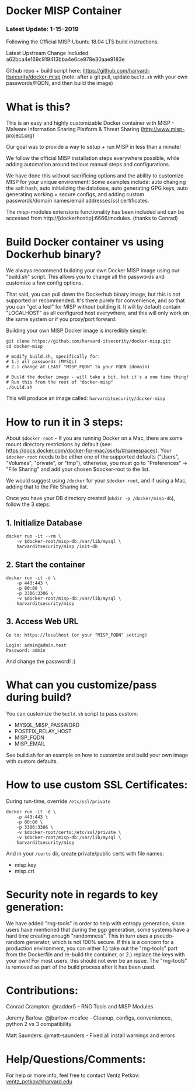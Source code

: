 Docker MISP Container
=====================
### Latest Update: 1-15-2019

Following the Official MISP Ubuntu 18.04 LTS build instructions.

Latest Upstream Change Included: a62bca4e169c919413bba4e6ce978e30aae9183e

Github repo + build script here:
https://github.com/harvard-itsecurity/docker-misp
(note: after a git pull, update ```build.sh``` with your own passwords/FQDN, and then build the image)

# What is this?
This is an easy and highly customizable Docker container with MISP -
Malware Information Sharing Platform & Threat Sharing (http://www.misp-project.org)

Our goal was to provide a way to setup + run MISP in less than a minute!

We follow the official MISP installation steps everywhere possible,
while adding automation around tedious manual steps and configurations.

We have done this without sacrificing options and the ability to
customize MISP for your unique environment! Some examples include:
auto changing the salt hash, auto initializing the database, auto generating GPG
keys, auto generating working + secure configs, and adding custom
passwords/domain names/email addresses/ssl certificates.

The misp-modules extensions functionality has been included and can be
accessed from http://[dockerhostip]:6666/modules.
(thanks to Conrad)

# Build Docker container vs using Dockerhub binary?

We always recommend building your own Docker MISP image using our "build.sh" script.
This allows you to change all the passwords and customize a few config options.

That said, you can pull down the Dockerhub binary image, but this is
_not_ supported or recommended. It's there purely for convenience, and so that you can "get
a feel" for MISP without building it. It will by default contain "LOCALHOST" as all configured host everywhere, and this will only work on the same system or if you proxy/port forward.


Building your own MISP Docker image is incredibly simple:
```
git clone https://github.com/harvard-itsecurity/docker-misp.git
cd docker-misp

# modify build.sh, specifically for:
# 1.) all passwords (MYSQL)
# 2.) change at LEAST "MISP_FQDN" to your FQDN (domain)

# Build the docker image - will take a bit, but it's a one time thing!
# Run this from the root of "docker-misp"
./build.sh
```

This will produce an image called: ```harvarditsecurity/docker-misp```

# How to run it in 3 steps:

About ```$docker-root``` - If you are running Docker on a Mac, there are some mount directory restrictions by default (see: https://docs.docker.com/docker-for-mac/osxfs/#namespaces). Your ```$docker-root``` needs to be either one of the supported defaults ("Users", "Volumes", "private", or "tmp"), otherwise, you must go to "Preferences" -> "File Sharing" and add your chosen $docker-root to the list.

We would suggest using ```/docker``` for your ```$docker-root```, and if using a Mac, adding that to the File Sharing list.

Once you have your DB directory created (```mkdir -p /docker/misp-db```), follow the 3 steps:

## 1. Initialize Database

```
docker run -it --rm \
    -v $docker-root/misp-db:/var/lib/mysql \
    harvarditsecurity/misp /init-db
```

## 2. Start the container
```
docker run -it -d \
    -p 443:443 \
    -p 80:80 \
    -p 3306:3306 \
    -v $docker-root/misp-db:/var/lib/mysql \
    harvarditsecurity/misp
```

## 3. Access Web URL
```
Go to: https://localhost (or your "MISP_FQDN" setting)

Login: admin@admin.test
Password: admin
```

And change the password! :)

# What can you customize/pass during build?
You can customize the ```build.sh``` script to pass custom:

* MYSQL_MISP_PASSWORD
* POSTFIX_RELAY_HOST
* MISP_FQDN
* MISP_EMAIL

See build.sh for an example on how to customize and build your own image with custom defaults.

# How to use custom SSL Certificates:
During run-time, override ```/etc/ssl/private```

```
docker run -it -d \
    -p 443:443 \
    -p 80:80 \
    -p 3306:3306 \
    -v $docker-root/certs:/etc/ssl/private \
    -v $docker-root/misp-db:/var/lib/mysql \
    harvarditsecurity/misp
```

And in your ```/certs``` dir, create private/public certs with file names:

* misp.key
* misp.crt

# Security note in regards to key generation:
We have added "rng-tools" in order to help with entropy generation,
since users have mentioned that during the pgp generation, some
systems have a hard time creating enough "randomness". This in turn
uses a pseudo-random generator, which is not 100% secure. If this is a
concern for a production environment, you can either 1.) take out the
"rng-tools" part from the Dockerfile and re-build the container, or
2.) replace the keys with your own! For most users, this should not
ever be an issue. The "rng-tools" is removed as part of the build
process after it has been used.

# Contributions:
Conrad Crampton: @radder5 - RNG Tools and MISP Modules

Jeremy Barlow: @jbarlow-mcafee - Cleanup, configs, conveniences, python 2 vs 3 compatibility

Matt Saunders: @matt-saunders - Fixed all install warnings and errors

# Help/Questions/Comments:
For help or more info, feel free to contact Ventz Petkov: ventz_petkov@harvard.edu
